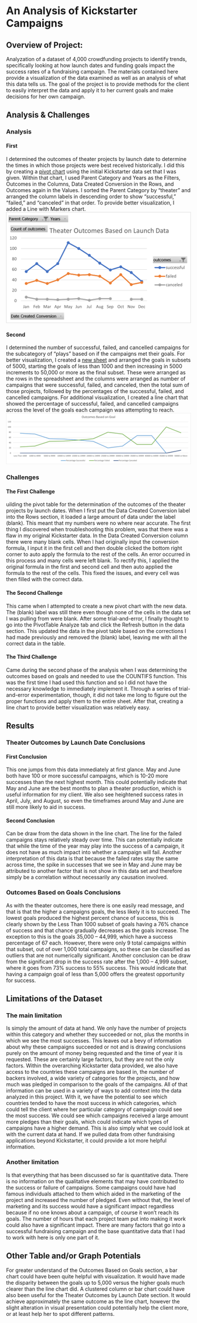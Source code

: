 # An Analysis of Kickstarter Campaigns

## Overview of Project:
Analyzation of a dataset of 4,000 crowdfunding projects to identify trends, specifically looking at how launch dates and funding goals impact the success rates of a fundraising campaign. The materials contained here provide a visualization of the data examined as well as an analysis of what this data tells us. The goal of the project is to provide methods for the client to easily interpret the data and apply it to her current goals and make decisions for her own campaign. 

## Analysis & Challenges
### Analysis

#### First 
I determined the outcomes of theater projects by launch date to determine the times in which those projects were best received historically. I did this by creating a [pivot chart](https://github.com/mlostritto/kickstarter-analysis/blob/ef8a4c7297991b0244d64e7b1e717c0863b39594/Kickstarter_Challenge.zip) using the initial Kickstarter data set that I was given. Within that chart, I used Parent Category and Years as the Filters, Outcomes in the Columns, Data Created Conversion in the Rows, and Outcomes again in the Values. I sorted the Parent Category by “theater” and arranged the column labels in descending order to show “successful,” “failed,” and “canceled” in that order. To provide better visualization, I added a Line with Markers chart. 
![Line with Markers Chart](https://github.com/mlostritto/kickstarter-analysis/blob/2490f0debe21057169f9b427c3a5fc5d531faa98/Theater_Outcomes_vs_Launch.png)
#### Second 
I determined the number of successful, failed, and cancelled campaigns for the subcategory of “plays” based on if the campaigns met their goals. For better visualization, I created a [new sheet](https://github.com/mlostritto/kickstarter-analysis/blob/ef8a4c7297991b0244d64e7b1e717c0863b39594/Kickstarter_Challenge.zip) and arranged the goals in subsets of 5000, starting the goals of less than 1000 and then increasing in 5000 increments to 50,000 or more as the final subset. These were arranged as the rows in the spreadsheet and the columns were arranged as number of campaigns that were successful, failed, and canceled, then the total sum of those projects, followed by the percentages of the successful, failed, and cancelled campaigns. For additional visualization, I created a line chart that showed the percentage of successful, failed, and cancelled campaigns across the level of the goals each campaign was attempting to reach.
![Line Chart](https://github.com/mlostritto/kickstarter-analysis/blob/2490f0debe21057169f9b427c3a5fc5d531faa98/Outcomes_vs_Goals.png)

### Challenges

#### The First Challenge
uilding the pivot table for the determination of the outcomes of the theater projects by launch dates. When I first put the Data Created Conversion label into the Rows section, it loaded a large amount of data under the label (blank). This meant that my numbers were no where near accurate. The first thing I discovered when troubleshooting this problem, was that there was a flaw in my original Kickstarter data. In the Data Created Conversion column there were many blank cells. When I had originally input the conversion formula, I input it in the first cell and then double clicked the bottom right corner to auto apply the formula to the rest of the cells. An error occurred in this process and many cells were left blank. To rectify this, I applied the original formula in the first and second cell and then auto applied the formula to the rest of the cells. This fixed the issues, and every cell was then filled with the correct data. 

#### The Second Challenge
This came when I attempted to create a new pivot chart with the new data. The (blank) label was still there even though none of the cells in the data set I was pulling from were blank. After some trial-and-error, I finally thought to go into the PivotTable Analyze tab and click the Refresh button in the data section. This updated the data in the pivot table based on the corrections I had made previously and removed the (blank) label, leaving me with all the correct data in the table. 

#### The Third Challenge 
Came during the second phase of the analysis when I was determining the outcomes based on goals and needed to use the COUNTIFS function. This was the first time I had used this function and so I did not have the necessary knowledge to immediately implement it. Through a series of trial-and-error experimentation, though, it did not take me long to figure out the proper functions and apply them to the entire sheet. After that, creating a line chart to provide better visualization was relatively easy. 

## Results

### Theater Outcomes by Launch Date Conclusions

#### First Conclusion
This one jumps from this data immediately at first glance. May and June both have 100 or more successful campaigns, which is 10-20 more successes than the next highest month. This could potentially indicate that May and June are the best months to plan a theater production, which is useful information for my client. We also see heightened success rates in April, July, and August, so even the timeframes around May and June are still more likely to aid in success. 

#### Second Conclusion 
Can be draw from the data shown in the line chart. The line for the failed campaigns stays relatively steady over time. This can potentially indicate that while the time of the year may play into the success of a campaign, it does not have as much impact into whether a campaign will fail. Another interpretation of this data is that because the failed rates stay the same across time, the spike in successes that we see in May and June may be attributed to another factor that is not show in this data set and therefore simply be a correlation without necessarily any causation involved. 

### Outcomes Based on Goals Conclusions
As with the theater outcomes, here there is one easily read message, and that is that the higher a campaigns goals, the less likely it is to succeed. The lowest goals produced the highest percent chance of success, this is clearly shown by the Less Than 1000 subset of goals having a 76% chance of success and that chance gradually decreases as the goals increase. The exception to this is the goals 35,000 – 44,999, which have a success percentage of 67 each. However, there were only 9 total campaigns within that subset, out of over 1,000 total campaigns, so these can be classified as outliers that are not numerically significant. 
Another conclusion can be draw from the significant drop in the success rate after the 1,000 – 4,999 subset, where it goes from 73% success to 55% success. This would indicate that having a campaign goal of less than 5,000 offers the greatest opportunity for success. 

## Limitations of the Dataset
### The main limitation
Is simply the amount of data at hand. We only have the number of projects within this category and whether they succeeded or not, plus the months in which we see the most successes. This leaves out a bevy of information about why these campaigns succeeded or not and is drawing conclusions purely on the amount of money being requested and the time of year it is requested. These are certainly large factors, but they are not the only factors. Within the overarching Kickstarter data provided, we also have access to the countries these campaigns are based in, the number of backers involved, a wide variety of categories for the projects, and how much was pledged in comparison to the goals of the campaigns. All of that information can be used in a variety of ways to add context into the data analyzed in this project. With it, we have the potential to see which countries tended to have the most success in which categories, which could tell the client where her particular category of campaign could see the most success. We could see which campaigns received a large amount more pledges than their goals, which could indicate which types of campaigns have a higher demand. This is also simply what we could look at with the current data at hand. If we pulled data from other fundraising applications beyond Kickstarter, it could provide a lot more helpful information. 

### Another limitation 
Is that everything that has been discussed so far is quantitative data. There is no information on the qualitative elements that may have contributed to the success or failure of campaigns. Some campaigns could have had famous individuals attached to them which aided in the marketing of the project and increased the number of pledged. Even without that, the level of marketing and its success would have a significant impact regardless because if no one knows about a campaign, of course it won’t reach its goals. The number of hours that each project team put into making it work could also have a significant impact. There are many factors that go into a successful fundraising campaign and the base quantitative data that I had to work with here is only one part of it. 

## Other Table and/or Graph Potentials
For greater understand of the Outcomes Based on Goals section, a bar chart could have been quite helpful with visualization. It would have made the disparity between the goals up to 5,000 versus the higher goals much clearer than the line chart did. 
A clustered column or bar chart could have also been useful for the Theater Outcomes by Launch Date section. It would achieve approximately the same outcome as the line chart, however the slight alteration in visual presentation could potentially help the client more, or at least help her to spot different patterns. 
